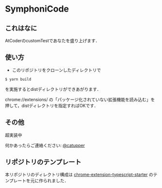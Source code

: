 # SymphoniCode

## これはなに

AtCoderのcustomTestであなたを盛り上げます．

## 使い方

- このリポジトリをクローンしたディレクトリで

```bash
$ yarn build
```
を実施するとdistディレクトリができあがります．

chrome://extensions/ の「パッケージ化されていない拡張機能を読み込む」を押して，distディレクトリを指定すればOKです．

## その他

超実装中

何かあったらご連絡ください: [@catupper](https://twitter.com/catupper)

## リポジトリのテンプレート

本リポジトリのディレクトリ構成は [chrome-extension-typescript-starter](https://github.com/chibat/chrome-extension-typescript-starter) のテンプレートを元に作られました．
